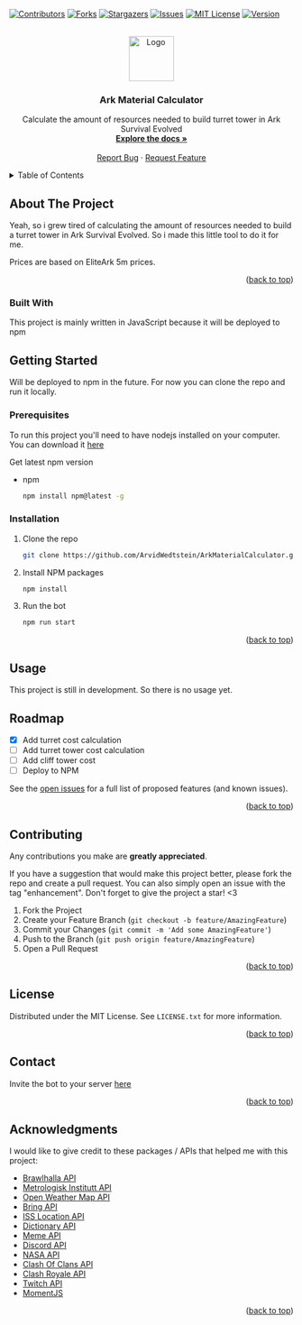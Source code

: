 <a name="readme-top"></a>

[![Contributors][contributors-shield]][contributors-url]
[![Forks][forks-shield]][forks-url]
[![Stargazers][stars-shield]][stars-url]
[![Issues][issues-shield]][issues-url]
[![MIT License][license-shield]][license-url]
[![Version][version-shield]][version-url]

<!-- PROJECT LOGO -->
<br />
<div align="center">
  <a href="https://github.com/ArvidWedtstein/ArkMaterialCalculator">
    <img src="img/logo.png" alt="Logo" width="80" height="80">
  </a>

  <h3 align="center">Ark Material Calculator</h3>

  <p align="center">
    Calculate the amount of resources needed to build turret tower in Ark Survival Evolved
    <br />
    <a href="https://github.com/ArvidWedtstein/ArkMaterialCalculator"><strong>Explore the docs »</strong></a>
    <br />
    <br />
    <a href="https://github.com/ArvidWedtstein/ArkMaterialCalculator/issues">Report Bug</a>
    ·
    <a href="https://github.com/ArvidWedtstein/ArkMaterialCalculator/issues">Request Feature</a>
  </p>
</div>

<!-- TABLE OF CONTENTS -->
<details>
  <summary>Table of Contents</summary>
  <ol>
    <li>
      <a href="#about-the-project">About The Project</a>
      <ul>
        <li><a href="#built-with">Built With</a></li>
      </ul>
    </li>
    <li>
      <a href="#getting-started">Getting Started</a>
      <ul>
        <li><a href="#prerequisites">Prerequisites</a></li>
        <li><a href="#installation">Installation</a></li>
      </ul>
    </li>
    <li><a href="#usage">Usage</a></li>
    <li><a href="#roadmap">Roadmap</a></li>
    <li><a href="#contributing">Contributing</a></li>
    <li><a href="#license">License</a></li>
    <li><a href="#contact">Contact</a></li>
    <li><a href="#acknowledgments">Acknowledgments</a></li>
  </ol>
</details>

<!-- ABOUT THE PROJECT -->

## About The Project

Yeah, so i grew tired of calculating the amount of resources needed to build a turret tower in Ark Survival Evolved. So i made this little tool to do it for me.

Prices are based on EliteArk 5m prices.

<p align="right">(<a href="#readme-top">back to top</a>)</p>

### Built With

This project is mainly written in JavaScript because it will be deployed to npm

<!-- GETTING STARTED -->

## Getting Started

Will be deployed to npm in the future. For now you can clone the repo and run it locally.

### Prerequisites

To run this project you'll need to have nodejs installed on your computer. You can download it [here](https://nodejs.org/en/download/)

Get latest npm version

- npm
  ```sh
  npm install npm@latest -g
  ```

### Installation

1. Clone the repo
   ```sh
   git clone https://github.com/ArvidWedtstein/ArkMaterialCalculator.git
   ```
2. Install NPM packages
   ```sh
   npm install
   ```
3. Run the bot
   ```sh
   npm run start
   ```

<p align="right">(<a href="#readme-top">back to top</a>)</p>

<!-- USAGE EXAMPLES -->

## Usage

This project is still in development. So there is no usage yet.

<!-- ROADMAP -->

## Roadmap

- [x] Add turret cost calculation
- [ ] Add turret tower cost calculation
- [ ] Add cliff tower cost
- [ ] Deploy to NPM

See the [open issues](https://github.com/ArvidWedtstein/ArkMaterialCalculator/issues) for a full list of proposed features (and known issues).

<p align="right">(<a href="#readme-top">back to top</a>)</p>

<!-- CONTRIBUTING -->

## Contributing

Any contributions you make are **greatly appreciated**.

If you have a suggestion that would make this project better, please fork the repo and create a pull request. You can also simply open an issue with the tag "enhancement".
Don't forget to give the project a star! <3

1. Fork the Project
2. Create your Feature Branch (`git checkout -b feature/AmazingFeature`)
3. Commit your Changes (`git commit -m 'Add some AmazingFeature'`)
4. Push to the Branch (`git push origin feature/AmazingFeature`)
5. Open a Pull Request

<p align="right">(<a href="#readme-top">back to top</a>)</p>

<!-- LICENSE -->

## License

Distributed under the MIT License. See `LICENSE.txt` for more information.

<p align="right">(<a href="#readme-top">back to top</a>)</p>

<!-- CONTACT -->

## Contact

Invite the bot to your server [here](https://discord.com/oauth2/authorize?client_id=787324889634963486&scope=bot&permissions=10200548352)

<p align="right">(<a href="#readme-top">back to top</a>)</p>

<!-- ACKNOWLEDGMENTS -->

## Acknowledgments

I would like to give credit to these packages / APIs that helped me with this project:

- [Brawlhalla API](https://www.brawlhalla.com/)
- [Metrologisk Institutt API](https://developer.yr.no/)
- [Open Weather Map API](https://openweathermap.org/api)
- [Bring API](https://developer.bring.com/)
- [ISS Location API](https://wheretheiss.at/w/developer)
- [Dictionary API](https://dictionaryapi.dev/)
- [Meme API](https://meme-api.herokuapp.com/)
- [Discord API](https://discord.com/developers/docs/intro)
- [NASA API](https://api.nasa.gov/)
- [Clash Of Clans API](https://developer.clashofclans.com/)
- [Clash Royale API](https://developer.clashroyale.com/)
- [Twitch API](https://dev.twitch.tv/docs/api/)
- [MomentJS](https://momentjs.com/)

<p align="right">(<a href="#readme-top">back to top</a>)</p>

<!-- MARKDOWN LINKS & IMAGES -->

[contributors-shield]: https://img.shields.io/github/contributors/ArvidWedtstein/ArkMaterialCalculator.svg?style=for-the-badge
[contributors-url]: https://github.com/ArvidWedtstein/ArkMaterialCalculator/graphs/contributors
[forks-shield]: https://img.shields.io/github/forks/ArvidWedtstein/ArkMaterialCalculator.svg?style=for-the-badge
[forks-url]: https://github.com/ArvidWedtstein/ArkMaterialCalculator/network/members
[stars-shield]: https://img.shields.io/github/stars/ArvidWedtstein/ArkMaterialCalculator.svg?style=for-the-badge
[stars-url]: https://github.com/ArvidWedtstein/ArkMaterialCalculator/stargazers
[issues-shield]: https://img.shields.io/github/issues/ArvidWedtstein/ArkMaterialCalculator.svg?style=for-the-badge
[issues-url]: https://github.com/ArvidWedtstein/ArkMaterialCalculator/issues
[license-shield]: https://img.shields.io/github/license/ArvidWedtstein/ArkMaterialCalculator.svg?style=for-the-badge
[license-url]: https://github.com/ArvidWedtstein/ArkMaterialCalculator/blob/master/LICENSE.txt
[version-shield]: https://img.shields.io/github/package-json/v/arvidwedtstein/ArkMaterialCalculator?style=for-the-badge
[version-url]: https://github.com/ArvidWedtstein/ArkMaterialCalculator
[discordjs]: https://img.shields.io/badge/discord.js-000000?style=for-the-badge&logo=discord&logoColor=white
[discordjs-url]: https://discord.com/developers/docs/intro
[mongodb]: https://img.shields.io/badge/MongoDB-000000?style=for-the-badge&logo=mongodb&logoColor=white
[mongodb-url]: https://www.mongodb.com/

<!-- DEPLOY: docker build . -t ArkMaterialCalculator -->
